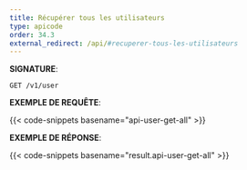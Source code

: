 ```yaml
---
title: Récupérer tous les utilisateurs
type: apicode
order: 34.3
external_redirect: /api/#recuperer-tous-les-utilisateurs
---
```


**SIGNATURE**:

`GET /v1/user`

**EXEMPLE DE REQUÊTE**:

{{< code-snippets basename="api-user-get-all" >}}

**EXEMPLE DE RÉPONSE**:

{{< code-snippets basename="result.api-user-get-all" >}}
